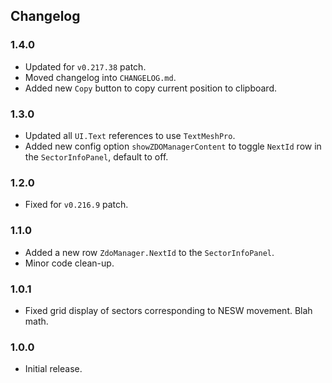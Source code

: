 ## Changelog

### 1.4.0

  * Updated for `v0.217.38` patch.
  * Moved changelog into `CHANGELOG.md`.
  * Added new `Copy` button to copy current position to clipboard.

### 1.3.0

  * Updated all `UI.Text` references to use `TextMeshPro`.
  * Added new config option `showZDOManagerContent` to toggle `NextId` row in the `SectorInfoPanel`, default to off.

### 1.2.0

  * Fixed for `v0.216.9` patch.

### 1.1.0

  * Added a new row `ZdoManager.NextId` to the `SectorInfoPanel`.
  * Minor code clean-up.

### 1.0.1

  * Fixed grid display of sectors corresponding to NESW movement. Blah math.

### 1.0.0

  * Initial release.
